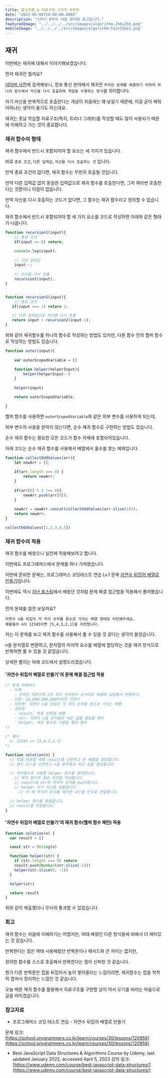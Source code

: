 ```yaml
---
title: 알고리즘 & 자료구조 스터디 6주차
date: "2023-05-08T20:00:00.000Z"
description: "스터디 6주차 내용 정리와 회고입니다."
featuredImage: "../../../../src/images/algorithm-256x256.png"
mobileImage: "../../../../src/images/algorithm-512x256x2.png"
---
```

## 재귀

이번에는 재귀에 대해서 이야기해보겠습니다.

먼저 재귀란 뭘까요?

[네이버 사전](https://ko.dict.naver.com/#/entry/koko/dd0aa403963a4afdbdbac90862c3f06e)에 검색해보니, 정보 통신 분야에서 재귀란 `주어진 문제를 해결하기 위하여 하나의 함수에서 자신을 다시 호출하여 작업을 수행하는 방식`을 의미합니다.

자기 자신을 반복적으로 호출한다는 개념이 처음에는 꽤 낯설기 때문에, 이걸 굳이 배워야하냐는 생각이 들기도 하는데요.

재귀는 훗날 학습할 자료구조(특히, 트리나 그래프)를 작성할 때도 많이 사용되기 때문에 이해하고 가는 것이 중요합니다.

### 재귀 함수의 형태

재귀 함수에서 반드시 포함되어야 할 요소는 세 가지가 있습니다.

바로 `종료 조건`, `다른 입력값`, `자신을 다시 호출하는 것` 입니다.

만약 종료 조건이 없다면, 재귀 함수는 무한히 호출될 것입니다.

만약 다른 입력값 없이 동일한 입력값으로 재귀 함수를 호출한다면, 그저 여러번 호출한다는 것뿐이니 이점이 없습니다.

만약 자신을 다시 호출하는 코드가 없다면, 그 함수는 재귀 함수라고 정의할 수 없습니다.

재귀 함수에서 반드시 포함되어야 할 세 가지 요소를 코드로 작성하면 아래와 같은 형태가 나옵니다.

```javascript
function recursion1(input){
    // 종료 조건
    if(input <= 0) return;

    console.log(input);
    
    // 다른 입력값
    input--;
    
    // 자신을 다시 호출
    recursion1(input);
}


function recursion2(input){
    // 종료 조건
   if(input === 1) return 1;

   // 다른 입력값으로 자신을 다시 호출
   return input + recursion2(input-1);
}
```

위와 같이 재귀함수를 하나의 함수로 작성하는 방법도 있지만, 다른 함수 안의 헬퍼 함수로 작성하는 방법도 있습니다.

```javascript
function outer(input){
    
    var outerScopedVariable = []

    function helper(helperInput){
        helper(helperInput--)
    }
    
    helper(input)

    return outerScopedVariable;

}
```
헬퍼 함수를 사용하면 `outerScopedVariable`와 같은 외부 변수를 사용하게 되는데,

외부 변수의 사용을 원하지 않는다면, 순수 재귀 함수로 구현하는 방법도 있습니다.

순수 재귀 함수는 필요한 모든 코드가 함수 자체에 포함되어있습니다.

아래 코드는 순수 재귀 함수를 사용해서 배열에서 홀수를 찾는 예제입니다.

```javascript
function collectOddValues(arr){
    let newArr = [];
    
    if(arr.length === 0) {
        return newArr;
    }
        
    if(arr[0] % 2 !== 0){
        newArr.push(arr[0]);
    }
        
    newArr = newArr.concat(collectOddValues(arr.slice(1)));
    return newArr;
}

collectOddValues([1,2,3,4,5])
```

### 재귀 함수의 적용

재귀 함수를 배웠으니 실전에 적용해보려고 합니다.

이번에도 프로그래머스에서 문제를 하나 가져왔습니다.

이번에 준비한 문제는, 프로그래머스 코딩테스트 연습 Lv.1 문제 [자연수 뒤집어 배열로 만들기](https://school.programmers.co.kr/learn/courses/30/lessons/12932)입니다.

이번에도 역시 [지난 포스팅](https://ha-il.github.io/algorithm-study/2-week/)에서 배웠던 것처럼 문제 해결 접근법을 적용해서 풀어봤습니다.

먼저 문제를 잠깐 보실까요?

```
자연수 n을 뒤집어 각 자리 숫자를 원소로 가지는 배열 형태로 리턴해주세요. 
예를들어 n이 12345이면 [5,4,3,2,1]을 리턴합니다.
```

저는 이 문제를 보고 재귀 함수를 사용해서 풀 수 있을 것 같다는 생각이 들었습니다.

n을 문자열로 변환하고, 문자열의 마지막 요소를 배열에 할당하는 것을 재귀 방식으로 반복하면 풀 수 있을 것 같았습니다.

상세한 풀이는 아래 코드에서 설명드리겠습니다.

#### '자연수 뒤집어 배열로 만들기'의 문제 해결 접근법 적용
```javascript
/* 문제 이해하기
  - 이해
    - 주어진 자연수의 1의 자리 숫자부터 순서대로 배열에 삽입해서 반환하기.
  - 인풋: 10,000,000,000이하인 자연수 
  - 아웃풋: 자연수 n을 뒤집어 각 자리 숫자를 원소로 가지는 배열
  - 네이밍
    - result: 최종 반환할 배열
    - str: 자연수 n을 문자열로 바꾼 값을 할당할 변수
    - helper: 재귀 함수로 사용될 헬퍼 함수 
*/

/* 예시
  n: 12345 => [5,4,3,2,1] 
*/

function solution(n) {
  // 최종 반환할 배열 result를 선언하고 빈 배열을 할당합니다.
  // 변수 str을 선언하고 n을 문자열로 바꾼 값을 할당합니다.

  // 재귀함수로 사용할 helper 함수를 정의합니다.
    // 재귀 함수의 종료 조건을 작성합니다.
    // result에 str의 마지막 문자를 push합니다.
    // helper 자기 자신을 호출합니다.
      // 이 때 마지막 문자를 제거한 str을 인수로 전달합니다.

  // helper 함수를 호출합니다.
  // result를 반환합니다.
}
```
#### '자연수 뒤집어 배열로 만들기'의 재귀 함수(헬퍼 함수 패턴) 적용
```javascript
function solution(n) {
  var result = []

  const str = String(n)

  function helper(str) {
    if (str.length === 0) return
    result.push(Number(str.slice(-1)))
    helper(str.slice(0, -1))
  }

  helper(str)

  return result
}
```
위와 같이 제출했더니 무사히 통과할 수 있었습니다.

### 회고

재귀 함수는 처음에 이해하기는 어렵지만, 여태 배웠던 다른 방식들에 비해서 더 재미있는 것 같습니다.

반복한다는 점은 여태 사용해왔던 반복문이나 매서드와 큰 차이는 없지만, 

정의한 함수를 스스로 호출해서 반복한다는 점이 신박한 것 같습니다.

뭔가 다른 반복문은 컵을 뒤집어서 높이 쌓아올리는 느낌이라면, 재귀함수는 컵을 착착착 겹쳐서 정리하는 느낌인 것 같습니다.

오늘 배운 재귀 함수를 활용해서 자료구조를 구현할 날이 어서 오기를 바라는 마음으로 글을 마치겠습니다.



### 참고자료

- 프로그래머스 코딩 테스트 연습 - 자연수 뒤집어 배열로 만들기

문제 링크: [https://school.programmers.co.kr/learn/courses/30/lessons/120956](https://school.programmers.co.kr/learn/courses/30/lessons/120956)

- Best JavaScript Data Structures & Algorithms Course by Udemy, last updated January 2022, accessed April 5, 2023
강의 링크: [https://www.udemy.com/course/best-javascript-data-structures/](https://www.udemy.com/course/best-javascript-data-structures/)
